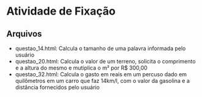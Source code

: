 # Atividade de Fixação
## Arquivos 
- questao_14.html: Calcula o tamanho de uma palavra informada pelo usuário
- questao_20.html: Calcula o valor de um terreno, solicita o comprimento e a altura do mesmo e mutiplica o m² por R$ 300,00
- questao_32.html: Calcula o gasto em reais em um percuso dado em quilômetros em um carro que faz 14km/l, com o valor da gasolina e a distância fornecidos pelo usuário 
